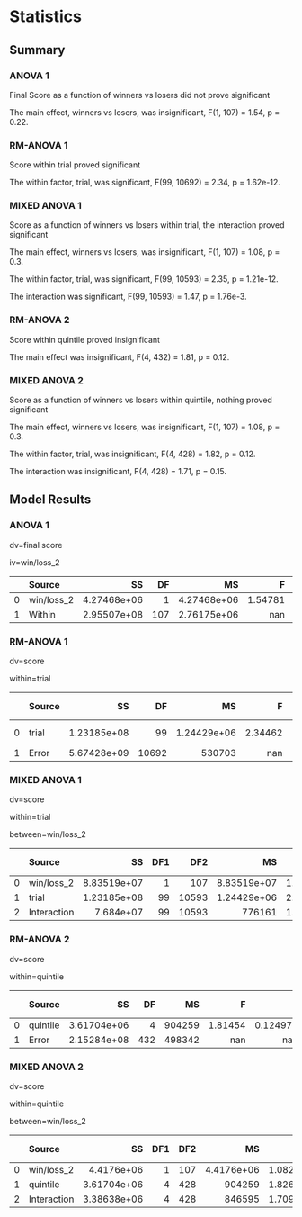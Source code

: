 # Statistics

## Summary

### ANOVA 1

Final Score as a function of winners vs losers did not prove significant

The main effect, winners vs losers, was insignificant, F(1, 107) = 1.54, p = 0.22.

### RM-ANOVA 1

Score within trial proved significant

The within factor, trial, was significant, F(99, 10692) = 2.34, p = 1.62e-12.

### MIXED ANOVA 1

Score as a function of winners vs losers within trial, the interaction proved significant

The main effect, winners vs losers, was insignificant, F(1, 107) = 1.08, p = 0.3.

The within factor, trial, was significant, F(99, 10593) = 2.35, p = 1.21e-12.

The interaction was significant, F(99, 10593) = 1.47, p = 1.76e-3.

### RM-ANOVA 2

Score within quintile proved insignificant

The main effect was insignificant, F(4, 432) = 1.81, p = 0.12.

### MIXED ANOVA 2

Score as a function of winners vs losers within quintile, nothing proved significant

The main effect, winners vs losers, was insignificant, F(1, 107) = 1.08, p = 0.3.

The within factor, trial, was insignificant, F(4, 428) = 1.82, p = 0.12.

The interaction was insignificant, F(4, 428) = 1.71, p = 0.15.

## Model Results

### ANOVA 1

dv=final score

iv=win/loss_2

|    | Source     |          SS |   DF |          MS |         F |          p |         np2 |
|---:|:-----------|------------:|-----:|------------:|----------:|-----------:|------------:|
|  0 | win/loss_2 | 4.27468e+06 |    1 | 4.27468e+06 |   1.54781 |   0.216177 |   0.0142593 |
|  1 | Within     | 2.95507e+08 |  107 | 2.76175e+06 | nan       | nan        | nan         |

### RM-ANOVA 1

dv=score

within=trial

|    | Source   |          SS |    DF |               MS |         F |             p |   p-GG-corr |         ng2 |
|---:|:---------|------------:|------:|-----------------:|----------:|--------------:|------------:|------------:|
|  0 | trial    | 1.23185e+08 |    99 |      1.24429e+06 |   2.34462 |   1.62207e-12 |    0.076931 |   0.0084271 |
|  1 | Error    | 5.67428e+09 | 10692 | 530703           | nan       | nan           |  nan        | nan         |

### MIXED ANOVA 1

dv=score

within=trial

between=win/loss_2

|    | Source      |          SS |   DF1 |   DF2 |               MS |       F |          p |   p-GG-corr |       np2 |
|---:|:------------|------------:|------:|------:|-----------------:|--------:|-----------:|------------:|----------:|
|  0 | win/loss_2  | 8.83519e+07 |     1 |   107 |      8.83519e+07 | 1.08265 | 0.30045    |  nan        | 0.0100169 |
|  1 | trial       | 1.23185e+08 |    99 | 10593 |      1.24429e+06 | 2.35479 | 1.218e-12  |    0.076931 | 0.0215335 |
|  2 | Interaction | 7.684e+07   |    99 | 10593 | 776161           | 1.46886 | 0.00176271 |  nan        | 0.0135418 |

### RM-ANOVA 2

dv=score

within=quintile

|    | Source   |          SS |   DF |     MS |         F |          p |   p-GG-corr |          ng2 |
|---:|:---------|------------:|-----:|-------:|----------:|-----------:|------------:|-------------:|
|  0 | quintile | 3.61704e+06 |    4 | 904259 |   1.81454 |   0.124979 |     0.16988 |   0.00548107 |
|  1 | Error    | 2.15284e+08 |  432 | 498342 | nan       | nan        |   nan       | nan          |

### MIXED ANOVA 2

dv=score

within=quintile

between=win/loss_2

|    | Source      |          SS |   DF1 |   DF2 |              MS |       F |        p |   p-GG-corr |       np2 |
|---:|:------------|------------:|------:|------:|----------------:|--------:|---------:|------------:|----------:|
|  0 | win/loss_2  | 4.4176e+06  |     1 |   107 |      4.4176e+06 | 1.08265 | 0.30045  |   nan       | 0.0100169 |
|  1 | quintile    | 3.61704e+06 |     4 |   428 | 904259          | 1.82647 | 0.122717 |     0.16988 | 0.0167833 |
|  2 | Interaction | 3.38638e+06 |     4 |   428 | 846595          | 1.70999 | 0.146746 |   nan       | 0.0157299 |